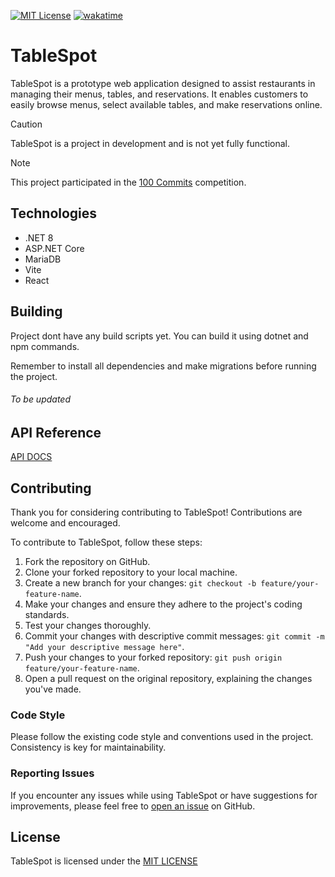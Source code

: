 [![MIT License](https://img.shields.io/badge/License-MIT-green.svg)](https://choosealicense.com/licenses/mit/)
[![wakatime](https://wakatime.com/badge/github/foksurek/TableSpot.svg)](https://wakatime.com/badge/github/foksurek/TableSpot)

# TableSpot

TableSpot is a prototype web application designed to assist restaurants in managing their menus, tables, and reservations. It enables customers to easily browse menus, select available tables, and make reservations online.
> [!CAUTION]
> TableSpot is a project in development and is not yet fully functional.

> [!NOTE]
> This project participated in the [100 Commits](https://100commitow.pl/) competition.

## Technologies

- .NET 8
- ASP.NET Core
- MariaDB
- Vite
- React


## Building

Project dont have any build scripts yet. You can build it using dotnet and npm commands.

Remember to install all dependencies and make migrations before running the project.


###### To be updated
## API Reference

[API DOCS](APIREFERENCE.md)

## Contributing

Thank you for considering contributing to TableSpot! Contributions are welcome and encouraged.

To contribute to TableSpot, follow these steps:

1. Fork the repository on GitHub.
2. Clone your forked repository to your local machine.
3. Create a new branch for your changes: `git checkout -b feature/your-feature-name`.
4. Make your changes and ensure they adhere to the project's coding standards.
5. Test your changes thoroughly.
6. Commit your changes with descriptive commit messages: `git commit -m "Add your descriptive message here"`.
7. Push your changes to your forked repository: `git push origin feature/your-feature-name`.
8. Open a pull request on the original repository, explaining the changes you've made.

### Code Style

Please follow the existing code style and conventions used in the project. Consistency is key for maintainability.

### Reporting Issues

If you encounter any issues while using TableSpot or have suggestions for improvements, please feel free to [open an issue](https://github.com/foksurek/TableSpot/issues) on GitHub.


## License

TableSpot is licensed under the [MIT LICENSE](https://choosealicense.com/licenses/mit/) 

